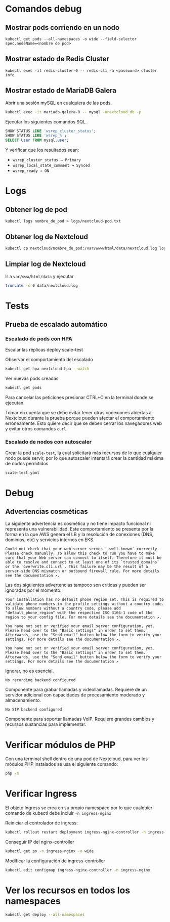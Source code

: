 
# Comandos debug

## Mostrar pods corriendo en un nodo

`kubectl get pods --all-namespaces -o wide --field-selector spec.nodeName=<nombre de pod>`

## Mostrar estado de Redis Cluster

`kubectl exec -it redis-cluster-0 -- redis-cli -a <password> cluster info`

## Mostrar estado de MariaDB Galera

Abrir una sesión mySQL en cualquiera de las pods.

```bash
kubectl exec -it mariadb-galera-0 -- mysql -unextcloud_db -p
```

Ejecutar los siguientes comandos SQL.

```sql
SHOW STATUS LIKE 'wsrep_cluster_status';
SHOW STATUS LIKE 'wsrep_%';
SELECT User FROM mysql.user;
```

Y verificar que los resultados sean:

- `wsrep_cluster_status → Primary`
- `wsrep_local_state_comment → Synced`
- `wsrep_ready → ON`

# Logs

## Obtener log de pod

`kubectl logs nombre_de_pod > logs/nextcloud-pod.txt`

## Obtener log de Nextcloud

```bash
kubectl cp nextcloud/nombre_de_pod:/var/www/html/data/nextcloud.log logs/nextcloud.log`
```

## Limpiar log de Nextcloud

Ir a `var/www/html/data` y ejecutar

```bash
truncate -s 0 data/nextcloud.log
```

# Tests

## Prueba de escalado automático

### Escalado de pods con HPA

Escalar las réplicas deploy scale-test

Observar el comportamiento del escalado

```bash
kubectl get hpa nextcloud-hpa --watch
```

Ver nuevas pods creadas

```bash
kubectl get pods
```

Para cancelar las peticiones presionar CTRL+C en la terminal donde se ejecutan.

Tomar en cuenta que se debe evitar tener otras conexiones abiertas a Nextcloud durante la prueba porque pueden afectar el comportamiento erróneamente. Esto quiere decir que se deben cerrar los navegadores web y evitar otros comandos `curl`

### Escalado de nodos con autoscaler

Crear la pod `scale-test`, la cual solicitará más recursos de lo que cualquier nodo puede servir, por lo que autoscaler intentará crear la cantidad máxima de nodos permitidos

```scale-test.yaml```

# Debug

## Advertencias cosméticas

La siguiente advertencia es cosmética y no tiene impacto funcional ni representa una vulnerabilidad. Este comportamiento se presenta por la forma en la que AWS genera el LB y la resolución de conexiones (DNS, dominios, etc) y servicios internos en EKS.

```plain
Could not check that your web server serves `.well-known` correctly. Please check manually. To allow this check to run you have to make sure that your Web server can connect to itself. Therefore it must be able to resolve and connect to at least one of its `trusted_domains` or the `overwrite.cli.url`. This failure may be the result of a server-side DNS mismatch or outbound firewall rule. For more details see the documentation ↗.
```

Las dos siguientes advertencias tampoco son críticas y pueden ser ignoradas por el momento:

```plain
Your installation has no default phone region set. This is required to validate phone numbers in the profile settings without a country code. To allow numbers without a country code, please add "default_phone_region" with the respective ISO 3166-1 code of the region to your config file. For more details see the documentation ↗.

You have not set or verified your email server configuration, yet. Please head over to the "Basic settings" in order to set them. Afterwards, use the "Send email" button below the form to verify your settings. For more details see the documentation ↗.
```

```plain
You have not set or verified your email server configuration, yet. Please head over to the "Basic settings" in order to set them. Afterwards, use the "Send email" button below the form to verify your settings. For more details see the documentation ↗
```

Ignorar, no es esencial.

```plain
No recording backend configured
```

Componente para grabar llamadas y videollamadas. Requiere de un servidor adicional con capacidades de procesamiento moderado y almacenamiento.

```plain
No SIP backend configured
```

Componente para soportar llamadas VoIP. Requiere grandes cambios y recursos sustancias para implementar.

# Verificar módulos de PHP

Con una terminal shell dentro de una pod de Nextcloud, para ver los módulos PHP instalados se usa el siguiente comando:

```bash
php -m
```

# Verificar Ingress

El objeto Ingress se crea en su propio namespace por lo que cualquier comando de kubectl debe incluir `-n ingress-nginx`

Reiniciar el controlador de ingress:

```bash
kubectl rollout restart deployment ingress-nginx-controller -n ingress-nginx
```

Conseguir IP del nginx-controller

```bash
kubectl get po -n ingress-nginx -o wide
```

Modificar la configuración de ingress-controller

```bash
kubectl edit configmap ingress-nginx-controller -n ingress-nginx
```

# Ver los recursos en todos los namespaces

```bash
kubectl get deploy --all-namespaces
```
